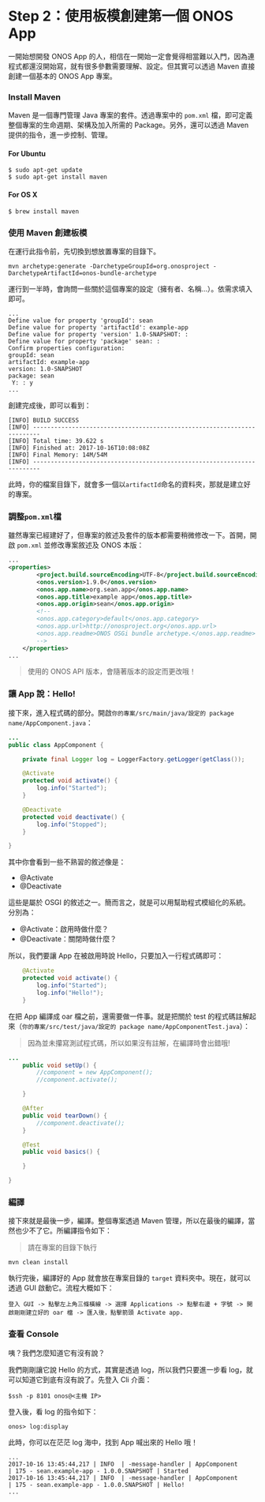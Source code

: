 # Step 2：使用板模創建第一個 ONOS App

一開始想開發 ONOS App 的人，相信在一開始一定會覺得相當難以入門，因為連程式都還沒開始寫，就有很多參數需要理解、設定。但其實可以透過 Maven 直接創建一個基本的 ONOS App 專案。

### Install Maven

Maven 是一個專門管理 Java 專案的套件。透過專案中的 `pom.xml` 檔，即可定義整個專案的生命週期、架構及加入所需的 Package。另外，還可以透過 Maven 提供的指令，進一步控制、管理。

#### For Ubuntu

```shell
$ sudo apt-get update
$ sudo apt-get install maven
```
#### For OS X

```shell
$ brew install maven
```

### 使用 Maven 創建板模

在運行此指令前，先切換到想放置專案的目錄下。

```shell
mvn archetype:generate -DarchetypeGroupId=org.onosproject -DarchetypeArtifactId=onos-bundle-archetype
```

運行到一半時，會詢問一些關於這個專案的設定（擁有者、名稱...）。依需求填入即可。

```shell
...
Define value for property 'groupId': sean
Define value for property 'artifactId': example-app
Define value for property 'version' 1.0-SNAPSHOT: :
Define value for property 'package' sean: :
Confirm properties configuration:
groupId: sean
artifactId: example-app
version: 1.0-SNAPSHOT
package: sean
 Y: : y
...
```

創建完成後，即可以看到：

```shell
[INFO] BUILD SUCCESS
[INFO] ------------------------------------------------------------------------
[INFO] Total time: 39.622 s
[INFO] Finished at: 2017-10-16T10:08:08Z
[INFO] Final Memory: 14M/54M
[INFO] ------------------------------------------------------------------------
```
此時，你的檔案目錄下，就會多一個以`artifactId`命名的資料夾，那就是建立好的專案。

### 調整`pom.xml`檔

雖然專案已經建好了，但專案的敘述及套件的版本都需要稍微修改一下。首開，開啟 `pom.xml` 並修改專案敘述及 ONOS 本版：

```xml
...
<properties>
        <project.build.sourceEncoding>UTF-8</project.build.sourceEncoding>
        <onos.version>1.9.0</onos.version>
        <onos.app.name>org.sean.app</onos.app.name>
        <onos.app.title>example app</onos.app.title>
        <onos.app.origin>sean</onos.app.origin>
        <!--
        <onos.app.category>default</onos.app.category>
        <onos.app.url>http://onosproject.org</onos.app.url>
        <onos.app.readme>ONOS OSGi bundle archetype.</onos.app.readme>
        -->
    </properties>
...

```

> 使用的 ONOS API 版本，會隨著版本的設定而更改哦！ 

### 讓 App 說：Hello!

接下來，進入程式碼的部分。開啟`你的專案/src/main/java/設定的 package name/AppComponent.java`：

```java
...
public class AppComponent {

    private final Logger log = LoggerFactory.getLogger(getClass());

    @Activate
    protected void activate() {
        log.info("Started");
    }

    @Deactivate
    protected void deactivate() {
        log.info("Stopped");
    }

}
```

其中你會看到一些不熟習的敘述像是：

* @Activate
* @Deactivate

這些是屬於 OSGI 的敘述之一。簡而言之，就是可以用幫助程式模組化的系統。
分別為：

* @Activate：啟用時做什麼？
* @Deactivate：關閉時做什麼？

所以，我們要讓 App 在被啟用時說 Hello，只要加入一行程式碼即可：

```java
    @Activate
    protected void activate() {
        log.info("Started");
        log.info("Hello!");
    }
```

在把 App 編譯成 oar 檔之前，還需要做一件事。就是把關於 test 的程式碼註解起來（`你的專案/src/test/java/設定的 package name/AppComponentTest.java`）：
> 因為並未攥寫測試程式碼，所以如果沒有註解，在編譯時會出錯哦!

```java
...
    public void setUp() {
        //component = new AppComponent();
        //component.activate();

    }

    @After
    public void tearDown() {
        //component.deactivate();
    }

    @Test
    public void basics() {

    }

}
```

### 編譯

接下來就是最後一步，編譯。整個專案透過 Maven 管理，所以在最後的編譯，當然也少不了它。所編譯指令如下：

> 請在專案的目錄下執行

```shell
mvn clean install
```

執行完後，編譯好的 App 就會放在專案目錄的 `target` 資料夾中。現在，就可以透過 GUI 啟動它。流程大概如下：

```
登入 GUI -> 點擊左上角三條橫線 -> 選擇 Applications -> 點擊右邊 + 字號 -> 開啟剛剛建立好的 oar 檔 -> 匯入後，點擊箭頭 Activate app.
``` 

### 查看 Console

咦？我們怎麼知道它有沒有說？

我們剛剛讓它說 Hello 的方式，其實是透過 log，所以我們只要進一步看 log，就可以知道它到底有沒有說了。先登入 Cli 介面：

```shell
$ssh -p 8101 onos@<主機 IP>
```

登入後，看 log 的指令如下：

```shell
onos> log:display
```

此時，你可以在茫茫 log 海中，找到 App 喊出來的 Hello 哦！

```shell
...
2017-10-16 13:45:44,217 | INFO  | -message-handler | AppComponent                     | 175 - sean.example-app - 1.0.0.SNAPSHOT | Started
2017-10-16 13:45:44,217 | INFO  | -message-handler | AppComponent                     | 175 - sean.example-app - 1.0.0.SNAPSHOT | Hello!
...
```
